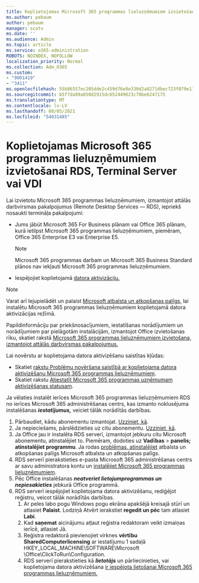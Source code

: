 ```yaml
---
title: Koplietojamas Microsoft 365 programmas lieluzņēmumiem izvietošanai RDS, Terminal Server vai VDI
ms.author: pebaum
author: pebaum
manager: scotv
ms.date: ''
ms.audience: Admin
ms.topic: article
ms.service: o365-administration
ROBOTS: NOINDEX, NOFOLLOW
localization_priority: Normal
ms.collection: Adm_O365
ms.custom:
- "9001419"
- "3411"
ms.openlocfilehash: 55b86557ec205dde2c459d76e8e330d2a8271dbec723f079e119ebe409b41c3f
ms.sourcegitcommit: b5f7da89a650d2915dc652449623c78be6247175
ms.translationtype: MT
ms.contentlocale: lv-LV
ms.lasthandoff: 08/05/2021
ms.locfileid: "54031485"
---
```

# <a name="deploying-microsoft-365-apps-for-enterprise-for-shared-use-on-rds-terminal-server-or-vdi"></a>Koplietojamas Microsoft 365 programmas lieluzņēmumiem izvietošanai RDS, Terminal Server vai VDI

Lai izvietotu Microsoft 365 programmas lieluzņēmumiem, izmantojot attālās darbvirsmas pakalpojumus (Remote Desktop Services — RDS), iepriekš nosaukti termināļa pakalpojumi:

- Jums jābūt Microsoft 365 For Business plānam vai Office 365 plānam, kurā ietilpst Microsoft 365 programmas lieluzņēmumiem, piemēram, Office 365 Enterprise E3 vai Enterprise E5.
   > [!NOTE]
   > Microsoft 365 programmas darbam un Microsoft 365 Business Standard plānos nav iekļauti Microsoft 365 programmas lieluzņēmumiem.
- Iespējojiet koplietojamā [datora aktivizāciju.](https://docs.microsoft.com/DeployOffice/overview-shared-computer-activation)

> [!NOTE]
> Varat arī lejupielādēt un palaist [Microsoft atbalsta un atkopšanas palīgs,](https://aka.ms/SaRA_OfficeSCA_M365Portal) lai instalētu Microsoft 365 programmas lieluzņēmumiem koplietojamā datora aktivizācijas režīmā.

Papildinformāciju par priekšnosacījumiem, iestatīšanas norādījumiem un norādījumiem par pielāgotām instalācijām, izmantojot Office izvietošanas rīku, skatiet rakstā [Microsoft 365 programmas lieluzņēmumiem izvietošana, izmantojot attālās darbvirsmas pakalpojumus.](https://docs.microsoft.com/DeployOffice/deploy-microsoft-365-apps-remote-desktop-services)

Lai novērstu ar koplietojama datora aktivizēšanu saistītas kļūdas:

- Skatiet [rakstu Problēmu novēršana saistībā ar koplietojama datora aktivizēšanu Microsoft 365 programmas lieluzņēmumiem](https://docs.microsoft.com/DeployOffice/troubleshoot-shared-computer-activation).
- Skatiet rakstu [Atiestatīt Microsoft 365 programmas uzņēmumam aktivizēšanas statusam](https://go.microsoft.com/fwlink/?linkid=2109218).

Ja vēlaties instalēt ierīces Microsoft 365 programmas lieluzņēmumiem RDS no ierīces Microsoft 365 administrēšanas centrs, kas izmanto noklusējuma instalēšanas ***iestatījumus,*** veiciet tālāk norādītās darbības.

1. Pārbaudiet, kādu abonementu izmantojat. [Uzziniet, kā](https://docs.microsoft.com/microsoft-365/admin/admin-overview/what-subscription-do-i-have).
2. Ja nepieciešams, pārslēdzieties uz citu abonementu. [Uzziniet, kā](https://docs.microsoft.com/microsoft-365/commerce/subscriptions/switch-to-a-different-plan).
3. Ja Office jau ir instalēta RDS serverī, izmantojot jebkuru citu Microsoft abonementu, atinstalējiet to. Piemēram, dodoties uz **Vadības**  >  **panelis; atinstalējiet programmu**. Ja rodas [problēmas, atinstalējiet](https://aka.ms/SARA-OfficeUninstall-Alchemy) atbalsta un atkopšanas palīgs Microsoft atbalsta un atkopšanas palīgs.
4. RDS serverī pierakstieties e-pasta Microsoft 365 administrēšanas centrs ar savu administratora kontu un [instalējiet Microsoft 365 programmas lieluzņēmumiem](https://portal.office.com/OLS/MySoftware.aspx).
5. Pēc Office instalēšanas ***neatveriet lietojumprogrammas un nepiesakieties*** jebkurā Office programmā.
6. RDS serverī iespējojiet koplietojama datora aktivizēšanu, rediģējot reģistru, veicot tālāk norādītās darbības.
   1. Ar peles labo pogu Windows pogu ekrāna apakšējā kreisajā stūrī un atlasiet **Palaist**. Lodziņā Atvērt ierakstiet **regedit un pēc** tam atlasiet **Labi**.
   2. Kad **saņemat** aicinājumu atļaut reģistra redaktoram veikt izmaiņas ierīcē, atlasiet Jā.
   3. Reģistra redaktorā pievienojiet virknes **vērtību SharedComputerlicensing** ar iestatījumu 1 sadaļā HKEY_LOCAL_MACHINE\SOFTWARE\Microsoft \Office\ClickToRun\Configuration.
   4. RDS serverī pierakstieties kā ***lietotājs*** un pārliecinieties, vai koplietojama datora aktivizēšana [ir iespējota lietošanai Microsoft 365 programmas lieluzņēmumiem.](https://docs.microsoft.com/DeployOffice/troubleshoot-shared-computer-activation#verify-that-activation-for-microsoft-365-apps-succeeded)

